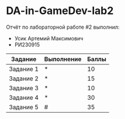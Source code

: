 # DA-in-GameDev-lab2
Отчёт по лабораторной работе #2 выполнил:
- Усик Артемий Максимович
-  РИ230915

| Задание|Выполнение|Баллы|
| ------ | --------| ---- |
|Задание 1| * | 10 |
|Задание 2| * | 15 |
|Задание 3| * | 10 |
|Задание 4| * | 30 |
|Задание 5| # | 35 |
